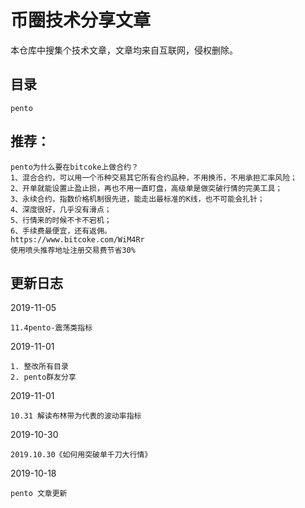 # 币圈技术分享文章

本仓库中搜集个技术文章，文章均来自互联网，侵权删除。

## 目录

```
pento
```

## 推荐：
```
pento为什么要在bitcoke上做合约？ 
1、混合合约，可以用一个币种交易其它所有合约品种，不用换币，不用承担汇率风险；
2、开单就能设置止盈止损，再也不用一直盯盘，高级单是做突破行情的完美工具；
3、永续合约，指数价格机制很先进，能走出最标准的K线，也不可能会扎针；
4、深度很好，几乎没有滑点；
5、行情来的时候不卡不宕机；
6、手续费最便宜，还有返佣。 
https://www.bitcoke.com/WiM4Rr
使用喷头推荐地址注册交易费节省30%
```

## 更新日志

2019-11-05

```
11.4pento-震荡类指标
```

2019-11-01

```
1. 整改所有目录
2. pento群友分享
```

2019-11-01

```
10.31 解读布林带为代表的波动率指标
```

2019-10-30

```
2019.10.30《如何用突破单千刀大行情》
```

2019-10-18

```
pento 文章更新
```

